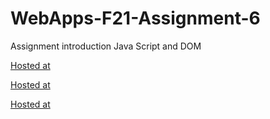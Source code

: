 # WebApps-F21-Assignment-6
Assignment introduction Java Script and DOM

[Hosted at](https://44-563-webapps-f21.github.io/webapps-f21-assignment-6-ajaykumarvemula/pass.html)

[Hosted at](https://44-563-webapps-f21.github.io/webapps-f21-assignment-6-ajaykumarvemula/arithmetic.html)

[Hosted at](https://44-563-webapps-f21.github.io/webapps-f21-assignment-6-ajaykumarvemula/car.html)